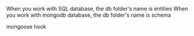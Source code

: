 When you work with SQL database, the db folder's name is entities
When you work with mongodb database, the db folder's name is schema

mongoose hook
